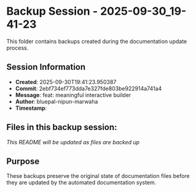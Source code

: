 # Backup Session - 2025-09-30_19-41-23

This folder contains backups created during the documentation update process.

## Session Information
- **Created**: 2025-09-30T19:41:23.950387
- **Commit**: 2ebf734ef773dda7e327fde803be922914a741a4
- **Message**: feat: meaningful interactive builder
- **Author**: bluepal-nipun-marwaha
- **Timestamp**: 

## Files in this backup session:
*This README will be updated as files are backed up*

## Purpose
These backups preserve the original state of documentation files before they are updated by the automated documentation system.
